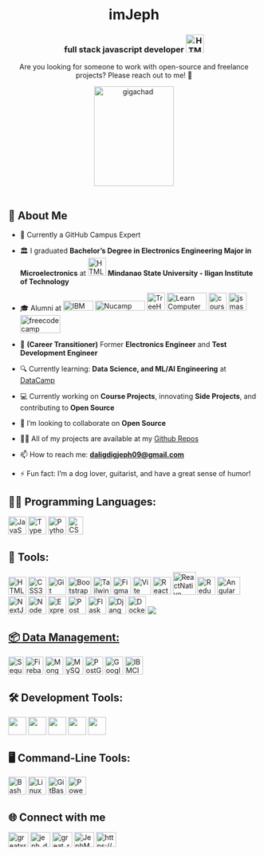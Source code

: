 <h1 align="center">imJeph</h1>
<h3 align="center">full stack javascript developer <a target="_blank" rel="noreferrer"><img src="https://media.tenor.com/Vamd6ClPOPUAAAAi/agenturleben-hannover.gif" width="36" height="36" alt="HTML5" /></a></h3>
<p align="center">Are you looking for someone to work with open-source and freelance projects? Please reach out to me! 🤝</p>
<div align="center"><img src="https://i.pinimg.com/564x/45/8c/3f/458c3f7140305496786b1c8f6cac3d2d.jpg" width="160" height="200" alt="gigachad" /></div>
<br/>

## 💼 About Me

- 🚩 Currently a GitHub Campus Expert
  
- 🏛️ I graduated **Bachelor’s Degree in Electronics Engineering Major in Microelectronics** at <a target="_blank" rel="noreferrer"><img src="https://www.msuiit.edu.ph/assets/img/seal-02.png" width="36" height="36" alt="HTML5" /></a> **Mindanao State University - Iligan Institute of Technology**
  
- 🎓 Alumni at <a target="_blank" rel="noreferrer" href="https://www.ibm.com/us-en"><img src="https://upload.wikimedia.org/wikipedia/commons/thumb/5/51/IBM_logo.svg/1024px-IBM_logo.svg.png" width="60" height="20" alt="IBM Logo" /></a>  <a target="_blank" rel="noreferrer" href="https://www.nucamp.co/">
  <img src="https://www.nucamp.co/assets/imgs/nucamp-logotype-only-color-vector.svg" width="100" height="20" alt="Nucamp Logo" /></a>  <a target="_blank" rel="noreferrer" href="https://teamtreehouse.com/">
  <img src="https://ecs-static.teamtreehouse.com/assets/logo-232a207b24bcb8ab1fba7c1d85467f71d7b2d010d427c859987ed641706f45d9.png" width="36" height="36" alt="TreeHouse Logo" /></a>  <a target="_blank" rel="noreferrer" href="https://learncomputertoday.net/">
  <img src="https://learncomputertoday.net/wp-content/uploads/2023/09/Logo-with-tradamark.png.webp" width="80" height="36" alt="Learn Computer Today Philippines Logo" /></a>
  <img src="https://cdn.icon-icons.com/icons2/2699/PNG/512/coursera_logo_icon_169326.png" width="36" height="36" alt="coursera" /></a>
  <img src="https://www.jsmastery.pro/assets/general/icons/favicon-32x32.png" width="36" height="36" alt="jsmastery" /></a>
  <img src="https://vectorlogoseek.com/wp-content/uploads/2019/04/freecodecamp-vector-logo.png" width="80" height="36" alt="freecodecamp" /></a>

- 👔 **(Career Transitioner)** Former **Electronics Engineer** and **Test Development Engineer**
   
- 🔍 Currently learning: **Data Science, and ML/AI Engineering** at [DataCamp](https://www.datacamp.com/)
  
- 💻 Currently working on **Course Projects**, innovating **Side Projects**, and contributing to **Open Source**

- 👯 I’m looking to collaborate on **Open Source**

<!-- - 🤝 I’m looking for help with **Java, C#, ASP.NET and Data Science & AI/ML Engineering** -->

- 👨‍💻 All of my projects are available at my [Github Repos](https://github.com/greatxrider?tab=repositories)

- 📫 How to reach me: **daligdigjeph09@gmail.com**

- ⚡ Fun fact: I’m a dog lover, guitarist, and have a great sense of humor!

## 🧑‍💻 Programming Languages:
<p align="left">
    <a target="_blank" rel="noreferrer"><img src="https://raw.githubusercontent.com/danielcranney/readme-generator/main/public/icons/skills/javascript-colored.svg" width="36" height="36" alt="JavaScript" /></a>
    <a target="_blank" rel="noreferrer"><img src="https://raw.githubusercontent.com/danielcranney/readme-generator/main/public/icons/skills/typescript-colored.svg" width="36" height="36" alt="TypeScript" /></a>
    <a target="_blank" rel="noreferrer"><img src="https://raw.githubusercontent.com/danielcranney/readme-generator/main/public/icons/skills/python-colored.svg" width="36" height="36" alt="Python" /></a>
    <a target="_blank" rel="noreferrer"><img src="https://static-00.iconduck.com/assets.00/c-sharp-c-icon-1822x2048-wuf3ijab.png" width="30" height="36" alt="CSharp" /></a>
</p>

## 🧰 Tools:
<p align="left">
    <a target="_blank" rel="noreferrer"><img src="https://raw.githubusercontent.com/danielcranney/readme-generator/main/public/icons/skills/html5-colored.svg" width="36" height="36" alt="HTML5" /></a>
    <a target="_blank" rel="noreferrer"><img src="https://raw.githubusercontent.com/danielcranney/readme-generator/main/public/icons/skills/css3-colored.svg" width="36" height="36" alt="CSS3" /></a>
    <a target="_blank" rel="noreferrer"><img src="https://raw.githubusercontent.com/danielcranney/readme-generator/main/public/icons/skills/git-colored.svg" width="36" height="36" alt="Git" /></a>
    <a target="_blank" rel="noreferrer"><img src="https://upload.wikimedia.org/wikipedia/commons/b/b2/Bootstrap_logo.svg" width="46" height="36" alt="Bootstrap" /></a>
    <a target="_blank" rel="noreferrer"><img src="https://raw.githubusercontent.com/danielcranney/readme-generator/main/public/icons/skills/tailwindcss-colored.svg" width="36" height="36" alt="TailwindCSS" /></a>
    <a target="_blank" rel="noreferrer"><img src="https://upload.wikimedia.org/wikipedia/commons/3/33/Figma-logo.svg" width="36" height="36" alt="Figma" /></a>
    <a target="_blank" rel="noreferrer"><img src="https://raw.githubusercontent.com/danielcranney/readme-generator/main/public/icons/skills/vite-colored.svg" width="36" height="36" alt="Vite" /></a>
    <a target="_blank" rel="noreferrer"><img src="https://raw.githubusercontent.com/danielcranney/readme-generator/main/public/icons/skills/react-colored.svg" width="36" height="36" alt="React" /></a>
    <a target="_blank" rel="noreferrer"><img src="https://cdn.worldvectorlogo.com/logos/react-native-1.svg" width="46" height="46" alt="ReactNative" /></a>
    <a target="_blank" rel="noreferrer"><img src="https://raw.githubusercontent.com/danielcranney/readme-generator/main/public/icons/skills/redux-colored.svg" width="36" height="36" alt="Redux" /></a>
    <a target="_blank" rel="noreferrer"><img src="https://upload.wikimedia.org/wikipedia/commons/c/cf/Angular_full_color_logo.svg" width="46" height="36" alt="Angular" /></a>
    <a target="_blank" rel="noreferrer"><img src="https://raw.githubusercontent.com/danielcranney/readme-generator/main/public/icons/skills/nextjs-colored-dark.svg" width="36" height="36" alt="NextJs" /></a>
    <a target="_blank" rel="noreferrer"><img src="https://raw.githubusercontent.com/danielcranney/readme-generator/main/public/icons/skills/nodejs-colored.svg" width="36" height="36" alt="NodeJS" /></a>
    <a target="_blank" rel="noreferrer"><img src="https://raw.githubusercontent.com/danielcranney/readme-generator/main/public/icons/skills/express-colored-dark.svg" width="36" height="36" alt="Express" /></a>
    <a target="_blank" rel="noreferrer"><img src="https://cdn.worldvectorlogo.com/logos/postman.svg" width="36" height="36" alt="Postman" /></a>
    <a target="_blank" rel="noreferrer"><img src="https://raw.githubusercontent.com/danielcranney/readme-generator/main/public/icons/skills/flask-colored-dark.svg" width="36" height="36" alt="Flask" /></a>
    <a target="_blank" rel="noreferrer"><img src="https://svgl.app/library/django.svg" width="36" height="36" alt="Django" /></a>
    <a target="_blank" rel="noreferrer"><img src="https://www.svgrepo.com/show/448221/docker.svg" width="36" height="36" alt="Docker" /></a>
    <a href="https://github.com"><img src="https://img.shields.io/badge/github-%23121011.svg?style=for-the-badge&logo=github&logoColor=white"/>
</p>

## 📦 Data Management:
<p>
    <a target="_blank" rel="noreferrer"><img src="https://cdn.freebiesupply.com/logos/large/2x/sequelize-logo-png-transparent.png" width="30" height="36" alt="Sequelize" /></a>
    <a target="_blank" rel="noreferrer"><img src="https://www.svgrepo.com/show/353735/firebase.svg" width="36" height="36" alt="Firebase" /></a>
    <a target="_blank" rel="noreferrer"><img src="https://raw.githubusercontent.com/danielcranney/readme-generator/main/public/icons/skills/mongodb-colored.svg" width="36" height="36" alt="MongoDB" /></a>
    <a target="_blank" rel="noreferrer"><img src="https://raw.githubusercontent.com/danielcranney/readme-generator/main/public/icons/skills/mysql-colored.svg" width="36" height="36" alt="MySQL" /></a>
    <a target="_blank" rel="noreferrer"><img src="https://www.vectorlogo.zone/logos/postgresql/postgresql-icon.svg" width="36" height="36" alt="PostGreSQL" /></a>
    <a target="_blank" rel="noreferrer"><img src="https://www.svgrepo.com/show/448223/gcp.svg" width="36" height="36" alt="Google cloud" /></a>
    <a target="_blank" rel="noreferrer"><img src="https://cdn.icon-icons.com/icons2/2699/PNG/512/ibm_cloud_logo_icon_169019.png" width="36" height="36" alt="IBMCloud" /></a>
</p>

## 🛠️ Development Tools:
<p>
  <a href="https://code.visualstudio.com/"><img width="36" height="36" src="https://cdn.freebiesupply.com/logos/large/2x/visual-studio-code-logo-png-transparent.png"/></a>
  <a href="https://visualstudio.microsoft.com/"><img width="36" height="36" src="https://upload.wikimedia.org/wikipedia/commons/thumb/2/2c/Visual_Studio_Icon_2022.svg/1200px-Visual_Studio_Icon_2022.svg.png"/></a>
  <a href="https://www.jetbrains.com/webstorm/"><img width="36" height="36" src="https://upload.wikimedia.org/wikipedia/commons/thumb/c/c0/WebStorm_Icon.svg/512px-WebStorm_Icon.svg.png?20210315203338"/></a>
  <a href="https://www.jetbrains.com/pycharm/"><img width="36" height="36" src="https://upload.wikimedia.org/wikipedia/commons/thumb/1/1d/PyCharm_Icon.svg/512px-PyCharm_Icon.svg.png"/></a>
  <a href="https://developer.android.com/studio"><img width="36" height="36" src="https://uxwing.com/wp-content/themes/uxwing/download/brands-and-social-media/android-studio-icon.png"/></a>
</p>

## 🖥️ Command-Line Tools:
<p>
  <a target="_blank" rel="noreferrer"><img src="https://cdn.worldvectorlogo.com/logos/bash-2.svg" width="36" height="36" alt="Bash"/></a>
  <a target="_blank" rel="noreferrer"><img src="https://www.svgrepo.com/show/452054/linux.svg" width="36" height="36" alt="Linux" /></a>
  <a target="_blank" rel="noreferrer"><img src="https://cdn.worldvectorlogo.com/logos/git-bash.svg" width="36" height="36" alt="GitBash" /></a>
  <a target="_blank" rel="noreferrer"><img src="https://cdn.worldvectorlogo.com/logos/powershell.svg" width="36" height="36" alt="Powershell" /></a>
</p>

## 🌐 Connect with me
<p align="left">
  <a href="https://codepen.io/greatxrider" target="blank"><img align="center" src="https://raw.githubusercontent.com/rahuldkjain/github-profile-readme-generator/master/src/images/icons/Social/codepen.svg" alt="greatxrider" height="30" width="40" /></a>
  <a href="https://twitter.com/mrjephdev" target="blank"><img align="center" src="https://raw.githubusercontent.com/rahuldkjain/github-profile-readme-generator/master/src/images/icons/Social/twitter.svg" alt="jeph_daligdig" height="30" width="40" /></a>
  <a href="https://www.instagram.com/mrjephdev/" target="blank"><img align="center" src="https://raw.githubusercontent.com/rahuldkjain/github-profile-readme-generator/master/src/images/icons/Social/instagram.svg" alt="great_rider" height="30" width="40" /></a>
  <a href="https://www.linkedin.com/in/jephmari/" target="blank"><img align="center" src="https://raw.githubusercontent.com/rahuldkjain/github-profile-readme-generator/master/src/images/icons/Social/linked-in-alt.svg" alt="JephMariDaligdig" height="30" width="40" /></a>
  <a href="https://stackoverflow.com/users/21569052/jeph-mari" target="blank"><img align="center" src="https://raw.githubusercontent.com/rahuldkjain/github-profile-readme-generator/master/src/images/icons/Social/stack-overflow.svg" alt="https://stackoverflow.com/users/14479352/ginoong-flores"   height="30" width="40" /></a>
</p>
